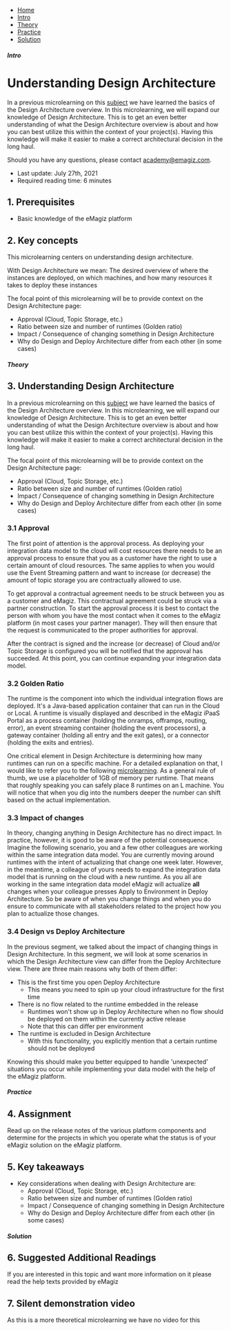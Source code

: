 <div class="ez-academy">
    <div class="ez-academy__body">
        <main class="micro-learning">
        <ul class="doc-nav">
            <li class="doc-nav__item"><a href="../../docs/microlearning/intermediate-solution-architecture-index" class="doc-nav__link">Home</a></li>
            <li class="doc-nav__item"><a href="#intro" class="doc-nav__link">Intro</a></li>
            <li class="doc-nav__item"><a href="#theory" class="doc-nav__link">Theory</a></li>
            <li class="doc-nav__item"><a href="#practice" class="doc-nav__link">Practice</a></li>
            <li class="doc-nav__item"><a href="#solution" class="doc-nav__link">Solution</a></li>
        </ul>

<div class="doc">

##### Intro

# Understanding Design Architecture
 
In a previous microlearning on this [subject](crashcourse-platform-design-understanding-design-architecture-basic.md) we have learned the basics of the Design Architecture overview. In this microlearning, we will expand our knowledge of Design Architecture. This is to get an even better understanding of what the Design Architecture overview is about and how you can best utilize this within the context of your project(s). Having this knowledge will make it easier to make a correct architectural decision in the long haul.

Should you have any questions, please contact academy@emagiz.com.

- Last update: July 27th, 2021
- Required reading time: 6 minutes

## 1. Prerequisites
- Basic knowledge of the eMagiz platform

## 2. Key concepts
This microlearning centers on understanding design architecture.

With Design Architecture we mean: The desired overview of where the instances are deployed, on which machines, and how many resources it takes to deploy these instances

The focal point of this microlearning will be to provide context on the Design Architecture page:

- Approval (Cloud, Topic Storage, etc.)
- Ratio between size and number of runtimes (Golden ratio)
- Impact / Consequence of changing something in Design Architecture
- Why do Design and Deploy Architecture differ from each other (in some cases)

##### Theory
  
## 3. Understanding Design Architecture

In a previous microlearning on this [subject](crashcourse-platform-design-understanding-design-architecture-basic.md) we have learned the basics of the Design Architecture overview. In this microlearning, we will expand our knowledge of Design Architecture. This is to get an even better understanding of what the Design Architecture overview is about and how you can best utilize this within the context of your project(s). Having this knowledge will make it easier to make a correct architectural decision in the long haul.

The focal point of this microlearning will be to provide context on the Design Architecture page:

- Approval (Cloud, Topic Storage, etc.)
- Ratio between size and number of runtimes (Golden ratio)
- Impact / Consequence of changing something in Design Architecture
- Why do Design and Deploy Architecture differ from each other (in some cases)

### 3.1 Approval

The first point of attention is the approval process. As deploying your integration data model to the cloud will cost resources there needs to be an approval process to ensure that you as a customer have the right to use a certain amount of cloud resources. The same applies to when you would use the Event Streaming pattern and want to increase (or decrease) the amount of topic storage you are contractually allowed to use.

To get approval a contractual agreement needs to be struck between you as a customer and eMagiz. This contractual agreement could be struck via a partner construction. To start the approval process it is best to contact the person with whom you have the most contact when it comes to the eMagiz platform (in most cases your partner manager). They will then ensure that the request is communicated to the proper authorities for approval.

After the contract is signed and the increase (or decrease) of Cloud and/or Topic Storage is configured you will be notified that the approval has succeeded. At this point, you can continue expanding your integration data model.

### 3.2 Golden Ratio

The runtime is the component into which the individual integration flows are deployed. It's a Java-based application container that can run in the Cloud or Local. A runtime is visually displayed and described in the eMagiz iPaaS Portal as a process container (holding the onramps, offramps, routing, error), an event streaming container (holding the event processors), a gateway container (holding all entry and the exit gates), or a connector (holding the exits and entries).

One critical element in Design Architecture is determining how many runtimes can run on a specific machine. For a detailed explanation on that, I would like to refer you to the following [microlearning](expert-solution-architecture-determining-needed-memory.md). As a general rule of thumb, we use a placeholder of 1GB of memory per runtime. That means that roughly speaking you can safely place 8 runtimes on an L machine. You will notice that when you dig into the numbers deeper the number can shift based on the actual implementation.

### 3.3 Impact of changes

In theory, changing anything in Design Architecture has no direct impact. In practice, however, it is good to be aware of the potential consequence. Imagine the following scenario, you and a few other colleagues are working within the same integration data model. You are currently moving around runtimes with the intent of actualizing that change one week later. However, in the meantime, a colleague of yours needs to expand the integration data model that is running on the cloud with a new runtime. As you all are working in the same integration data model eMagiz will actualize **all** changes when your colleague presses Apply to Environment in Deploy Architecture. So be aware of when you change things and when you do ensure to communicate with all stakeholders related to the project how you plan to actualize those changes.


### 3.4 Design vs Deploy Architecture

In the previous segment, we talked about the impact of changing things in Design Architecture. In this segment, we will look at some scenarios in which the Design Architecture view can differ from the Deploy Architecture view. There are three main reasons why both of them differ:

- This is the first time you open Deploy Architecture
    - This means you need to spin up your cloud infrastructure for the first time
- There is no flow related to the runtime embedded in the release
    - Runtimes won't show up in Deploy Architecture when no flow should be deployed on them within the currently active release
    - Note that this can differ per environment
- The runtime is excluded in Design Architecture
    - With this functionality, you explicitly mention that a certain runtime should not be deployed

Knowing this should make you better equipped to handle 'unexpected' situations you occur while implementing your data model with the help of the eMagiz platform.

##### Practice

## 4. Assignment

Read up on the release notes of the various platform components and determine for the projects in which you operate what the status is of your eMagiz solution on the eMagiz platform.

## 5. Key takeaways

- Key considerations when dealing with Design Architecture are:
    - Approval (Cloud, Topic Storage, etc.)
    - Ratio between size and number of runtimes (Golden ratio)
    - Impact / Consequence of changing something in Design Architecture
    - Why do Design and Deploy Architecture differ from each other (in some cases)

##### Solution

## 6. Suggested Additional Readings

If you are interested in this topic and want more information on it please read the help texts provided by eMagiz

## 7. Silent demonstration video

As this is a more theoretical microlearning we have no video for this

</div>
</main>
</div>
</div>
